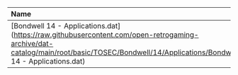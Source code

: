 |Name|Size|
|:---|---:|
|[Bondwell 14 - Applications.dat](https://raw.githubusercontent.com/open-retrogaming-archive/dat-catalog/main/root/basic/TOSEC/Bondwell/14/Applications/Bondwell 14 - Applications.dat)|3234|
